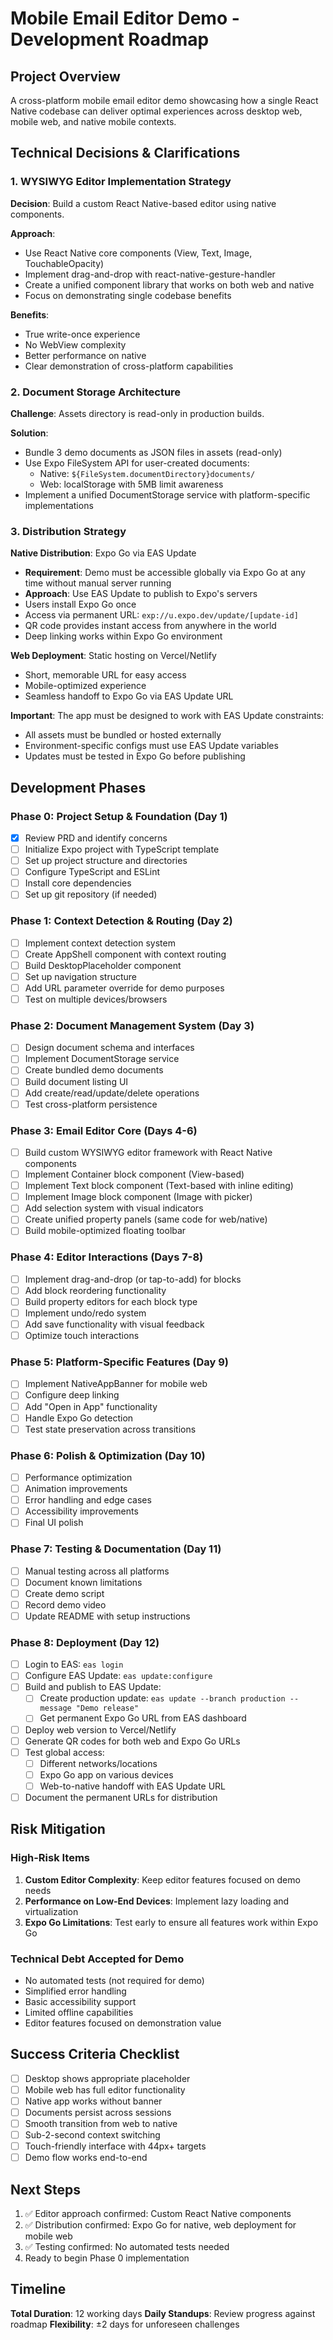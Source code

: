 # Mobile Email Editor Demo - Development Roadmap

## Project Overview
A cross-platform mobile email editor demo showcasing how a single React Native codebase can deliver optimal experiences across desktop web, mobile web, and native mobile contexts.

## Technical Decisions & Clarifications

### 1. WYSIWYG Editor Implementation Strategy
**Decision**: Build a custom React Native-based editor using native components.

**Approach**:
- Use React Native core components (View, Text, Image, TouchableOpacity)
- Implement drag-and-drop with react-native-gesture-handler
- Create a unified component library that works on both web and native
- Focus on demonstrating single codebase benefits

**Benefits**: 
- True write-once experience
- No WebView complexity
- Better performance on native
- Clear demonstration of cross-platform capabilities

### 2. Document Storage Architecture
**Challenge**: Assets directory is read-only in production builds.

**Solution**: 
- Bundle 3 demo documents as JSON files in assets (read-only)
- Use Expo FileSystem API for user-created documents:
  - Native: `${FileSystem.documentDirectory}documents/`
  - Web: localStorage with 5MB limit awareness
- Implement a unified DocumentStorage service with platform-specific implementations

### 3. Distribution Strategy
**Native Distribution**: Expo Go via EAS Update
- **Requirement**: Demo must be accessible globally via Expo Go at any time without manual server running
- **Approach**: Use EAS Update to publish to Expo's servers
- Users install Expo Go once
- Access via permanent URL: `exp://u.expo.dev/update/[update-id]`
- QR code provides instant access from anywhere in the world
- Deep linking works within Expo Go environment

**Web Deployment**: Static hosting on Vercel/Netlify
- Short, memorable URL for easy access
- Mobile-optimized experience
- Seamless handoff to Expo Go via EAS Update URL

**Important**: The app must be designed to work with EAS Update constraints:
- All assets must be bundled or hosted externally
- Environment-specific configs must use EAS Update variables
- Updates must be tested in Expo Go before publishing

## Development Phases

### Phase 0: Project Setup & Foundation (Day 1)
- [x] Review PRD and identify concerns
- [ ] Initialize Expo project with TypeScript template
- [ ] Set up project structure and directories
- [ ] Configure TypeScript and ESLint
- [ ] Install core dependencies
- [ ] Set up git repository (if needed)

### Phase 1: Context Detection & Routing (Day 2)
- [ ] Implement context detection system
- [ ] Create AppShell component with context routing
- [ ] Build DesktopPlaceholder component
- [ ] Set up navigation structure
- [ ] Add URL parameter override for demo purposes
- [ ] Test on multiple devices/browsers

### Phase 2: Document Management System (Day 3)
- [ ] Design document schema and interfaces
- [ ] Implement DocumentStorage service
- [ ] Create bundled demo documents
- [ ] Build document listing UI
- [ ] Add create/read/update/delete operations
- [ ] Test cross-platform persistence

### Phase 3: Email Editor Core (Days 4-6)
- [ ] Build custom WYSIWYG editor framework with React Native components
- [ ] Implement Container block component (View-based)
- [ ] Implement Text block component (Text-based with inline editing)
- [ ] Implement Image block component (Image with picker)
- [ ] Add selection system with visual indicators
- [ ] Create unified property panels (same code for web/native)
- [ ] Build mobile-optimized floating toolbar

### Phase 4: Editor Interactions (Days 7-8)
- [ ] Implement drag-and-drop (or tap-to-add) for blocks
- [ ] Add block reordering functionality
- [ ] Build property editors for each block type
- [ ] Implement undo/redo system
- [ ] Add save functionality with visual feedback
- [ ] Optimize touch interactions

### Phase 5: Platform-Specific Features (Day 9)
- [ ] Implement NativeAppBanner for mobile web
- [ ] Configure deep linking
- [ ] Add "Open in App" functionality
- [ ] Handle Expo Go detection
- [ ] Test state preservation across transitions

### Phase 6: Polish & Optimization (Day 10)
- [ ] Performance optimization
- [ ] Animation improvements
- [ ] Error handling and edge cases
- [ ] Accessibility improvements
- [ ] Final UI polish

### Phase 7: Testing & Documentation (Day 11)
- [ ] Manual testing across all platforms
- [ ] Document known limitations
- [ ] Create demo script
- [ ] Record demo video
- [ ] Update README with setup instructions

### Phase 8: Deployment (Day 12)
- [ ] Login to EAS: `eas login`
- [ ] Configure EAS Update: `eas update:configure`
- [ ] Build and publish to EAS Update:
  - [ ] Create production update: `eas update --branch production --message "Demo release"`
  - [ ] Get permanent Expo Go URL from EAS dashboard
- [ ] Deploy web version to Vercel/Netlify
- [ ] Generate QR codes for both web and Expo Go URLs
- [ ] Test global access:
  - [ ] Different networks/locations
  - [ ] Expo Go app on various devices
  - [ ] Web-to-native handoff with EAS Update URL
- [ ] Document the permanent URLs for distribution

## Risk Mitigation

### High-Risk Items
1. **Custom Editor Complexity**: Keep editor features focused on demo needs
2. **Performance on Low-End Devices**: Implement lazy loading and virtualization
3. **Expo Go Limitations**: Test early to ensure all features work within Expo Go

### Technical Debt Accepted for Demo
- No automated tests (not required for demo)
- Simplified error handling
- Basic accessibility support
- Limited offline capabilities
- Editor features focused on demonstration value

## Success Criteria Checklist
- [ ] Desktop shows appropriate placeholder
- [ ] Mobile web has full editor functionality
- [ ] Native app works without banner
- [ ] Documents persist across sessions
- [ ] Smooth transition from web to native
- [ ] Sub-2-second context switching
- [ ] Touch-friendly interface with 44px+ targets
- [ ] Demo flow works end-to-end

## Next Steps
1. ✅ Editor approach confirmed: Custom React Native components
2. ✅ Distribution confirmed: Expo Go for native, web deployment for mobile web
3. ✅ Testing confirmed: No automated tests needed
4. Ready to begin Phase 0 implementation

## Timeline
**Total Duration**: 12 working days
**Daily Standups**: Review progress against roadmap
**Flexibility**: ±2 days for unforeseen challenges